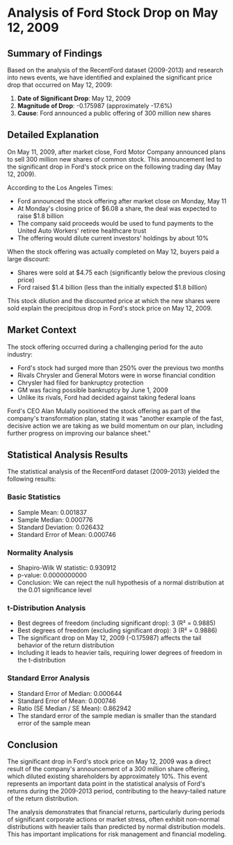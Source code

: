 # Analysis of Ford Stock Drop on May 12, 2009

## Summary of Findings

Based on the analysis of the RecentFord dataset (2009-2013) and research into news events, we have identified and explained the significant price drop that occurred on May 12, 2009:

1. **Date of Significant Drop**: May 12, 2009
2. **Magnitude of Drop**: -0.175987 (approximately -17.6%)
3. **Cause**: Ford announced a public offering of 300 million new shares

## Detailed Explanation

On May 11, 2009, after market close, Ford Motor Company announced plans to sell 300 million new shares of common stock. This announcement led to the significant drop in Ford's stock price on the following trading day (May 12, 2009).

According to the Los Angeles Times:
- Ford announced the stock offering after market close on Monday, May 11
- At Monday's closing price of $6.08 a share, the deal was expected to raise $1.8 billion
- The company said proceeds would be used to fund payments to the United Auto Workers' retiree healthcare trust
- The offering would dilute current investors' holdings by about 10%

When the stock offering was actually completed on May 12, buyers paid a large discount:
- Shares were sold at $4.75 each (significantly below the previous closing price)
- Ford raised $1.4 billion (less than the initially expected $1.8 billion)

This stock dilution and the discounted price at which the new shares were sold explain the precipitous drop in Ford's stock price on May 12, 2009.

## Market Context

The stock offering occurred during a challenging period for the auto industry:
- Ford's stock had surged more than 250% over the previous two months
- Rivals Chrysler and General Motors were in worse financial condition
- Chrysler had filed for bankruptcy protection
- GM was facing possible bankruptcy by June 1, 2009
- Unlike its rivals, Ford had decided against taking federal loans

Ford's CEO Alan Mulally positioned the stock offering as part of the company's transformation plan, stating it was "another example of the fast, decisive action we are taking as we build momentum on our plan, including further progress on improving our balance sheet."

## Statistical Analysis Results

The statistical analysis of the RecentFord dataset (2009-2013) yielded the following results:

### Basic Statistics
- Sample Mean: 0.001837
- Sample Median: 0.000776
- Standard Deviation: 0.026432
- Standard Error of Mean: 0.000746

### Normality Analysis
- Shapiro-Wilk W statistic: 0.930912
- p-value: 0.0000000000
- Conclusion: We can reject the null hypothesis of a normal distribution at the 0.01 significance level

### t-Distribution Analysis
- Best degrees of freedom (including significant drop): 3 (R² = 0.9885)
- Best degrees of freedom (excluding significant drop): 3 (R² = 0.9886)
- The significant drop on May 12, 2009 (-0.175987) affects the tail behavior of the return distribution
- Including it leads to heavier tails, requiring lower degrees of freedom in the t-distribution

### Standard Error Analysis
- Standard Error of Median: 0.000644
- Standard Error of Mean: 0.000746
- Ratio (SE Median / SE Mean): 0.862942
- The standard error of the sample median is smaller than the standard error of the sample mean

## Conclusion

The significant drop in Ford's stock price on May 12, 2009 was a direct result of the company's announcement of a 300 million share offering, which diluted existing shareholders by approximately 10%. This event represents an important data point in the statistical analysis of Ford's returns during the 2009-2013 period, contributing to the heavy-tailed nature of the return distribution.

The analysis demonstrates that financial returns, particularly during periods of significant corporate actions or market stress, often exhibit non-normal distributions with heavier tails than predicted by normal distribution models. This has important implications for risk management and financial modeling.
